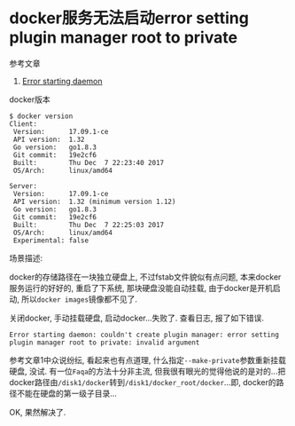 # docker服务无法启动error setting plugin manager root to private

参考文章

1. [Error starting daemon](https://github.com/moby/moby/issues/34680)

docker版本

```log
$ docker version
Client:
 Version:      17.09.1-ce
 API version:  1.32
 Go version:   go1.8.3
 Git commit:   19e2cf6
 Built:        Thu Dec  7 22:23:40 2017
 OS/Arch:      linux/amd64

Server:
 Version:      17.09.1-ce
 API version:  1.32 (minimum version 1.12)
 Go version:   go1.8.3
 Git commit:   19e2cf6
 Built:        Thu Dec  7 22:25:03 2017
 OS/Arch:      linux/amd64
 Experimental: false
```

场景描述:

docker的存储路径在一块独立硬盘上, 不过fstab文件貌似有点问题, 本来docker服务运行的好好的, 重启了下系统, 那块硬盘没能自动挂载, 由于docker是开机启动, 所以`docker images`镜像都不见了. 

关闭docker, 手动挂载硬盘, 启动docker...失败了. 查看日志, 报了如下错误.

```log
Error starting daemon: couldn't create plugin manager: error setting plugin manager root to private: invalid argument
```

参考文章1中众说纷纭, 看起来也有点道理, 什么指定`--make-private`参数重新挂载硬盘, 没试. 有一位`Faqa`的方法十分非主流, 但我很有眼光的觉得他说的是对的...把docker路径由`/disk1/docker`转到`/disk1/docker_root/docker`...即, docker的路径不能在硬盘的第一级子目录...

OK, 果然解决了.
